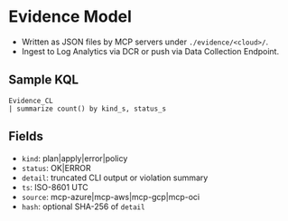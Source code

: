 
# Evidence Model

- Written as JSON files by MCP servers under `./evidence/<cloud>/`.
- Ingest to Log Analytics via DCR or push via Data Collection Endpoint.

## Sample KQL
```kusto
Evidence_CL
| summarize count() by kind_s, status_s
```

## Fields
- `kind`: plan|apply|error|policy
- `status`: OK|ERROR
- `detail`: truncated CLI output or violation summary
- `ts`: ISO-8601 UTC
- `source`: mcp-azure|mcp-aws|mcp-gcp|mcp-oci
- `hash`: optional SHA-256 of `detail`
